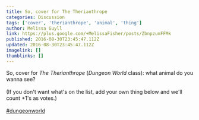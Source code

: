 ```yaml
---
title: So, cover for The Therianthrope
categories: Discussion
tags: ['cover', 'therianthrope', 'animal', 'thing']
author: Melissa Guyll
link: https://plus.google.com/+MelissaFisher/posts/ZbnpzunFFMk
published: 2016-08-30T23:45:47.112Z
updated: 2016-08-30T23:45:47.112Z
imagelink: []
thumblinks: []
---
```


So, cover for <i>The Therianthrope</i> (<i>Dungeon World</i> class): what animal do you wanna see?<br /><br />(If you don&#39;t want what&#39;s on the list, add your own thing below and we&#39;ll count +1&#39;s as votes.)<br /><br /> <a rel="nofollow" class="ot-hashtag" href="https://plus.google.com/s/%23dungeonworld/posts">#dungeonworld</a>  